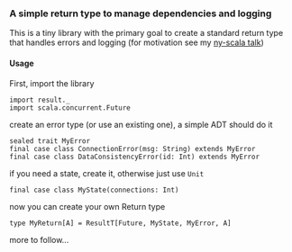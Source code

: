 ### A simple return type to manage dependencies and logging

This is a tiny library with the primary goal to create a standard return type that handles
errors and logging (for motivation see my [ny-scala talk](https://youtu.be/xoJcLDOa98M)) 


#### Usage

First, import the library

```tut:silent
import result._
import scala.concurrent.Future
```

create an error type (or use an existing one), a simple ADT should do it 

```tut:silent
sealed trait MyError
final case class ConnectionError(msg: String) extends MyError
final case class DataConsistencyError(id: Int) extends MyError 
```

if you need a state, create it, otherwise just use `Unit`

```tut:silent
final case class MyState(connections: Int)
```

now you can create your own Return type

```tut:silent
type MyReturn[A] = ResultT[Future, MyState, MyError, A]
```

more to follow...